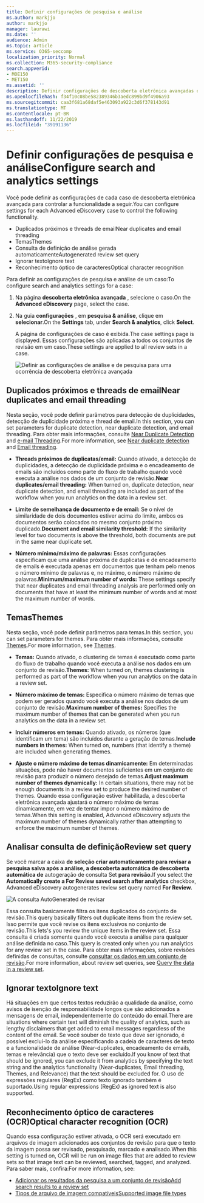 ```yaml
---
title: Definir configurações de pesquisa e análise
ms.author: markjjo
author: markjjo
manager: laurawi
ms.date: ''
audience: Admin
ms.topic: article
ms.service: O365-seccomp
localization_priority: Normal
ms.collection: M365-security-compliance
search.appverid:
- MOE150
- MET150
ms.assetid: ''
description: Definir configurações de descoberta eletrônica avançadas que se aplicam a todas as análises definidas em uma ocorrência. Isso inclui configurações para análise e OCR.
ms.openlocfilehash: f34f10c08be582389346b3aedc899bd9f4906a93
ms.sourcegitcommit: caa3f681a68daf5e463093a922c3d6f378143d91
ms.translationtype: MT
ms.contentlocale: pt-BR
ms.lasthandoff: 11/22/2019
ms.locfileid: "39191136"
---
```

# <a name="configure-search-and-analytics-settings"></a><span data-ttu-id="fe3ec-104">Definir configurações de pesquisa e análise</span><span class="sxs-lookup"><span data-stu-id="fe3ec-104">Configure search and analytics settings</span></span>

<span data-ttu-id="fe3ec-105">Você pode definir as configurações de cada caso de descoberta eletrônica avançada para controlar a funcionalidade a seguir.</span><span class="sxs-lookup"><span data-stu-id="fe3ec-105">You can configure settings for each Advanced eDiscovery case to control the following functionality.</span></span>

- <span data-ttu-id="fe3ec-106">Duplicados próximos e threads de email</span><span class="sxs-lookup"><span data-stu-id="fe3ec-106">Near duplicates and email threading</span></span>
- <span data-ttu-id="fe3ec-107">Temas</span><span class="sxs-lookup"><span data-stu-id="fe3ec-107">Themes</span></span>
- <span data-ttu-id="fe3ec-108">Consulta de definição de análise gerada automaticamente</span><span class="sxs-lookup"><span data-stu-id="fe3ec-108">Autogenerated review set query</span></span>
- <span data-ttu-id="fe3ec-109">Ignorar texto</span><span class="sxs-lookup"><span data-stu-id="fe3ec-109">Ignore text</span></span>
- <span data-ttu-id="fe3ec-110">Reconhecimento óptico de caracteres</span><span class="sxs-lookup"><span data-stu-id="fe3ec-110">Optical character recognition</span></span>

<span data-ttu-id="fe3ec-111">Para definir as configurações de pesquisa e análise de um caso:</span><span class="sxs-lookup"><span data-stu-id="fe3ec-111">To configure search and analytics settings for a case:</span></span>

1. <span data-ttu-id="fe3ec-112">Na página **descoberta eletrônica avançada** , selecione o caso.</span><span class="sxs-lookup"><span data-stu-id="fe3ec-112">On the **Advanced eDiscovery** page, select the case.</span></span>

2. <span data-ttu-id="fe3ec-113">Na guia **configurações** , em **pesquisa & análise**, clique em **selecionar**.</span><span class="sxs-lookup"><span data-stu-id="fe3ec-113">On the **Settings** tab, under **Search & analytics**, click **Select**.</span></span>

   <span data-ttu-id="fe3ec-114">A página de configurações de caso é exibida.</span><span class="sxs-lookup"><span data-stu-id="fe3ec-114">The case settings page is displayed.</span></span> <span data-ttu-id="fe3ec-115">Essas configurações são aplicadas a todos os conjuntos de revisão em um caso.</span><span class="sxs-lookup"><span data-stu-id="fe3ec-115">These settings are applied to all review sets in a case.</span></span>

   ![Definir as configurações de análise e de pesquisa para uma ocorrência de descoberta eletrônica avançada](media/AeDCaseSettings.png)

## <a name="near-duplicates-and-email-threading"></a><span data-ttu-id="fe3ec-117">Duplicados próximos e threads de email</span><span class="sxs-lookup"><span data-stu-id="fe3ec-117">Near duplicates and email threading</span></span>

<span data-ttu-id="fe3ec-118">Nesta seção, você pode definir parâmetros para detecção de duplicidades, detecção de duplicidade próxima e thread de email.</span><span class="sxs-lookup"><span data-stu-id="fe3ec-118">In this section, you can set parameters for duplicate detection, near duplicate detection, and email threading.</span></span> <span data-ttu-id="fe3ec-119">Para obter mais informações, consulte [Near Duplicate Detection](near-duplicates.md) and [e-mail Threading](email-threading.md).</span><span class="sxs-lookup"><span data-stu-id="fe3ec-119">For more information, see [Near duplicate detection](near-duplicates.md) and [Email threading](email-threading.md).</span></span>

- <span data-ttu-id="fe3ec-120">**Threads próximos de duplicatas/email:** Quando ativado, a detecção de duplicidades, a detecção de duplicidade próxima e o encadeamento de emails são incluídos como parte do fluxo de trabalho quando você executa a análise nos dados de um conjunto de revisão.</span><span class="sxs-lookup"><span data-stu-id="fe3ec-120">**Near duplicates/email threading:** When turned on, duplicate detection, near duplicate detection, and email threading are included as part of the workflow when you run analytics on the data in a review set.</span></span>

- <span data-ttu-id="fe3ec-121">**Limite de semelhança de documento e de email:** Se o nível de similaridade de dois documentos estiver acima do limite, ambos os documentos serão colocados no mesmo conjunto próximo duplicado.</span><span class="sxs-lookup"><span data-stu-id="fe3ec-121">**Document and email similarity threshold:** If the similarity level for two documents is above the threshold, both documents are put in the same near duplicate set.</span></span>

- <span data-ttu-id="fe3ec-122">**Número mínimo/máximo de palavras:** Essas configurações especificam que uma análise próxima de duplicatas e de encadeamento de emails é executada apenas em documentos que tenham pelo menos o número mínimo de palavras e, no máximo, o número máximo de palavras.</span><span class="sxs-lookup"><span data-stu-id="fe3ec-122">**Minimum/maximum number of words:** These settings specify that near duplicates and email threading analysis are performed only on documents that have at least the minimum number of words and at most the maximum number of words.</span></span>

## <a name="themes"></a><span data-ttu-id="fe3ec-123">Temas</span><span class="sxs-lookup"><span data-stu-id="fe3ec-123">Themes</span></span>

<span data-ttu-id="fe3ec-124">Nesta seção, você pode definir parâmetros para temas.</span><span class="sxs-lookup"><span data-stu-id="fe3ec-124">In this section, you can set parameters for themes.</span></span> <span data-ttu-id="fe3ec-125">Para obter mais informações, consulte [Themes](themes-in-advanced-ediscovery.md).</span><span class="sxs-lookup"><span data-stu-id="fe3ec-125">For more information, see [Themes](themes-in-advanced-ediscovery.md).</span></span>

- <span data-ttu-id="fe3ec-126">**Temas:** Quando ativado, o clustering de temas é executado como parte do fluxo de trabalho quando você executa a análise nos dados em um conjunto de revisão.</span><span class="sxs-lookup"><span data-stu-id="fe3ec-126">**Themes:** When turned on, themes clustering is performed as part of the workflow when you run analytics on the data in a review set.</span></span>

- <span data-ttu-id="fe3ec-127">**Número máximo de temas:** Especifica o número máximo de temas que podem ser gerados quando você executa a análise nos dados de um conjunto de revisão.</span><span class="sxs-lookup"><span data-stu-id="fe3ec-127">**Maximum number of themes:** Specifies the maximum number of themes that can be generated when you run analytics on the data in a review set.</span></span>

- <span data-ttu-id="fe3ec-128">**Incluir números em temas:** Quando ativado, os números (que identificam um tema) são incluídos durante a geração de temas.</span><span class="sxs-lookup"><span data-stu-id="fe3ec-128">**Include numbers in themes:** When turned on, numbers (that identify a theme) are included when generating themes.</span></span> 

- <span data-ttu-id="fe3ec-129">**Ajuste o número máximo de temas dinamicamente:** Em determinadas situações, pode não haver documentos suficientes em um conjunto de revisão para produzir o número desejado de temas.</span><span class="sxs-lookup"><span data-stu-id="fe3ec-129">**Adjust maximum number of themes dynamically:** In certain situations, there may not be enough documents in a review set to produce the desired number of themes.</span></span> <span data-ttu-id="fe3ec-130">Quando essa configuração estiver habilitada, a descoberta eletrônica avançada ajustará o número máximo de temas dinamicamente, em vez de tentar impor o número máximo de temas.</span><span class="sxs-lookup"><span data-stu-id="fe3ec-130">When this setting is enabled, Advanced eDiscovery adjusts the maximum number of themes dynamically rather than attempting to enforce the maximum number of themes.</span></span>

## <a name="review-set-query"></a><span data-ttu-id="fe3ec-131">Analisar consulta de definição</span><span class="sxs-lookup"><span data-stu-id="fe3ec-131">Review set query</span></span>

<span data-ttu-id="fe3ec-132">Se você marcar a caixa **de seleção criar automaticamente para revisar a pesquisa salva após a análise, a descoberta automática de descoberta automática de** autogeração de consulta Set **para revisão.**</span><span class="sxs-lookup"><span data-stu-id="fe3ec-132">If you select the **Automatically create a For Review saved search after analytics** checkbox, Advanced eDiscovery autogenerates review set query named **For Review.**</span></span> 

![A consulta AutoGenerated de revisar](media/AeDForReviewQuery.png)

<span data-ttu-id="fe3ec-134">Essa consulta basicamente filtra os itens duplicados do conjunto de revisão.</span><span class="sxs-lookup"><span data-stu-id="fe3ec-134">This query basically filters out duplicate items from the review set.</span></span> <span data-ttu-id="fe3ec-135">Isso permite que você revise os itens exclusivos no conjunto de revisão.</span><span class="sxs-lookup"><span data-stu-id="fe3ec-135">This lets's you review the unique items in the review set.</span></span> <span data-ttu-id="fe3ec-136">Essa consulta é criada somente quando você executa a análise para qualquer análise definida no caso.</span><span class="sxs-lookup"><span data-stu-id="fe3ec-136">This query is created only when you run analytics for any review set in the case.</span></span> <span data-ttu-id="fe3ec-137">Para obter mais informações, sobre revisões definidas de consultas, consulte [consultar os dados em um conjunto de revisão](review-set-search.md).</span><span class="sxs-lookup"><span data-stu-id="fe3ec-137">For more information, about review set queries, see [Query the data in a review set](review-set-search.md).</span></span>

## <a name="ignore-text"></a><span data-ttu-id="fe3ec-138">Ignorar texto</span><span class="sxs-lookup"><span data-stu-id="fe3ec-138">Ignore text</span></span>

<span data-ttu-id="fe3ec-139">Há situações em que certos textos reduzirão a qualidade da análise, como avisos de isenção de responsabilidade longos que são adicionados a mensagens de email, independentemente do conteúdo do email.</span><span class="sxs-lookup"><span data-stu-id="fe3ec-139">There are situations where certain text will diminish the quality of analytics, such as lengthy disclaimers that get added to email messages regardless of the content of the email.</span></span> <span data-ttu-id="fe3ec-140">Se você souber do texto que deve ser ignorado, é possível excluí-lo da análise especificando a cadeia de caracteres de texto e a funcionalidade de análise (Near-duplicates, encadeamento de emails, temas e relevância) que o texto deve ser excluído.</span><span class="sxs-lookup"><span data-stu-id="fe3ec-140">If you know of text that should be ignored, you can exclude it from analytics by specifying the text string and the analytics functionality (Near-duplicates, Email threading, Themes, and Relevance) that the text should be excluded for.</span></span> <span data-ttu-id="fe3ec-141">O uso de expressões regulares (RegEx) como texto ignorado também é suportado.</span><span class="sxs-lookup"><span data-stu-id="fe3ec-141">Using regular expressions (RegEx) as ignored text is also supported.</span></span> 

## <a name="optical-character-recognition-ocr"></a><span data-ttu-id="fe3ec-142">Reconhecimento óptico de caracteres (OCR)</span><span class="sxs-lookup"><span data-stu-id="fe3ec-142">Optical character recognition (OCR)</span></span>

<span data-ttu-id="fe3ec-143">Quando essa configuração estiver ativada, o OCR será executado em arquivos de imagem adicionados aos conjuntos de revisão para que o texto da imagem possa ser revisado, pesquisado, marcado e analisado.</span><span class="sxs-lookup"><span data-stu-id="fe3ec-143">When this setting is turned on, OCR will be run on image files that are added to review sets so that image text can be reviewed, searched, tagged, and analyzed.</span></span> <span data-ttu-id="fe3ec-144">Para saber mais, confira:</span><span class="sxs-lookup"><span data-stu-id="fe3ec-144">For more information, see:</span></span>

- [<span data-ttu-id="fe3ec-145">Adicionar os resultados da pesquisa a um conjunto de revisão</span><span class="sxs-lookup"><span data-stu-id="fe3ec-145">Add search results to a review set</span></span>](add-data-to-review-set.md#optical-character-recognition)
- [<span data-ttu-id="fe3ec-146">Tipos de arquivo de imagem compatíveis</span><span class="sxs-lookup"><span data-stu-id="fe3ec-146">Supported image file types</span></span>](supported-filetypes-ediscovery20.md#image)